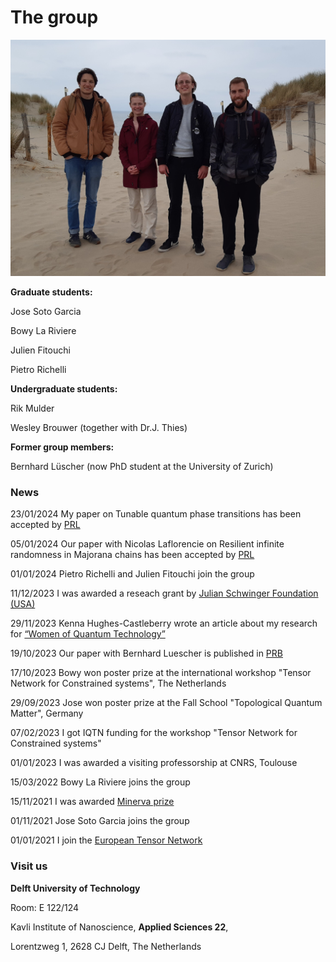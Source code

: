 The group
===============================

![outing](assets/images/outing.jpg)


**Graduate students:**

Jose Soto Garcia 

Bowy La Riviere

Julien Fitouchi
 
Pietro Richelli

**Undergraduate students:**

Rik Mulder

Wesley Brouwer (together with Dr.J. Thies)

**Former group members:**

Bernhard Lüscher (now PhD student at the University of Zurich)

### **News**

23/01/2024 My paper on Tunable quantum phase transitions has been accepted by [PRL](https://journals.aps.org/prl/accepted/6207cY47Wd410f8442008bd42da36a9eae44c216a)

05/01/2024 Our paper with Nicolas Laflorencie on Resilient infinite randomness in Majorana chains has been accepted by [PRL](https://journals.aps.org/prl/accepted/5907eY27Sd01be87d79a48c1f5c1004c1fabb14a9)

01/01/2024 Pietro Richelli and Julien Fitouchi join the group

11/12/2023 I was awarded a reseach grant by [Julian Schwinger Foundation (USA)](https://schwingerfoundation.org/awardedgrants.php)

29/11/2023 Kenna Hughes-Castleberry wrote an article about my research for [“Women of Quantum Technology”](
https://www.insidequantumtechnology.com/news-archive/women-of-quantum-technology-dr-natalia-chepiga-of-delft-university-of-technology/)

19/10/2023 Our paper with Bernhard Luescher is published in [PRB](https://journals.aps.org/prb/abstract/10.1103/PhysRevB.108.184425)

17/10/2023 Bowy won poster prize at the international workshop "Tensor Network for Constrained systems", The Netherlands

29/09/2023 Jose won poster prize at the Fall School "Topological Quantum Matter", Germany

07/02/2023 I got IQTN funding for the workshop "Tensor Network for Constrained systems"

01/01/2023 I was awarded a visiting professorship at CNRS, Toulouse

15/03/2022 Bowy La Riviere joins the group

15/11/2021 I was awarded [Minerva prize](https://dutchphysicscouncil.nl/613-4/)

01/11/2021 Jose Soto Garcia joins the group

01/01/2021 I join the [European Tensor Network](https://nextcloud.tfk.ph.tum.de/etn/)



### **Visit us**

**Delft University of Technology**

Room: E 122/124 

Kavli Institute of Nanoscience,  **Applied Sciences 22**,

Lorentzweg 1, 2628 CJ Delft,  The Netherlands




